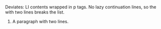 Deviates: LI contents wrapped in p tags.
No lazy continuation lines, so the with two lines breaks the list.

  1.  A paragraph
    with two lines.
